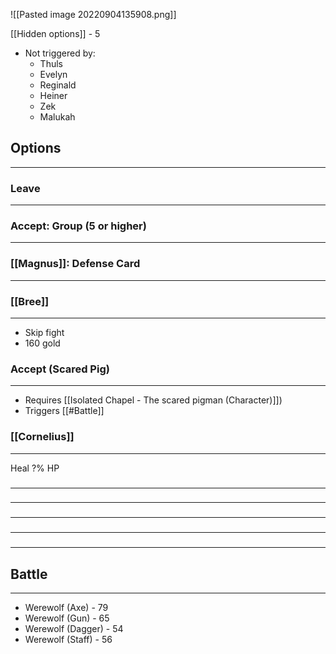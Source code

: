 ![[Pasted image 20220904135908.png]]

[[Hidden options]] - 5
- Not triggered by:
	- Thuls
	- Evelyn
	- Reginald
	- Heiner
	- Zek
	- Malukah

## Options
---

### Leave
---

### Accept: Group (5 or higher)
---

### [[Magnus]]: Defense Card
---

### [[Bree]]
---
- Skip fight
- 160 gold

### Accept (Scared Pig)
---
- Requires [[Isolated Chapel - The scared pigman (Character)]])
- Triggers [[#Battle]]

### [[Cornelius]]
---
Heal ?% HP

### 
---

### 
---

### 
---

### 
---

### 
---



## Battle
---
- Werewolf (Axe) - 79
- Werewolf (Gun) - 65
- Werewolf (Dagger) - 54
- Werewolf (Staff) - 56